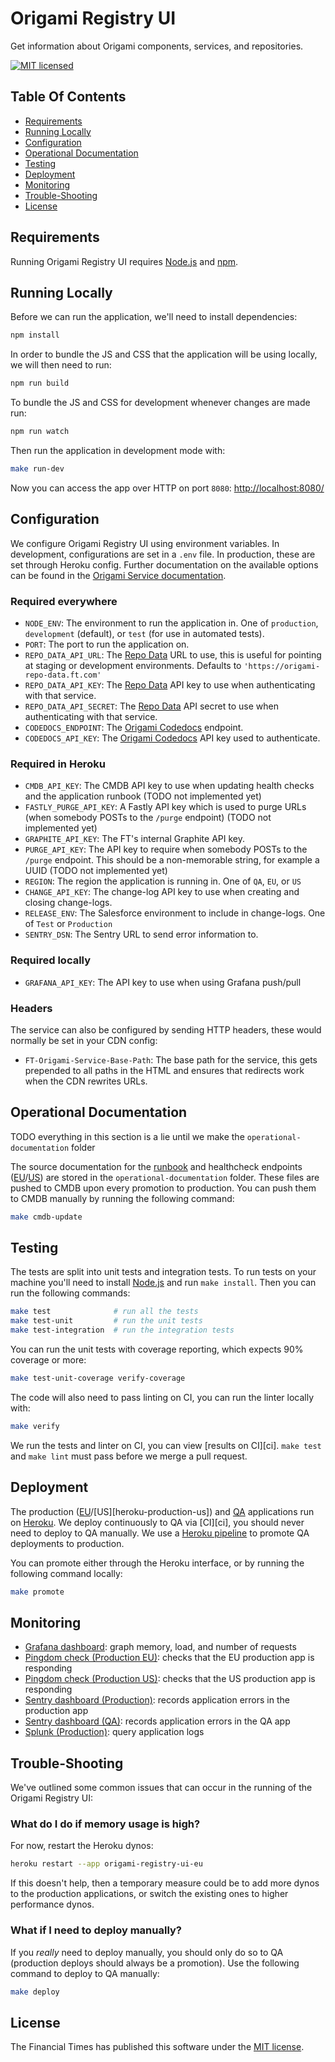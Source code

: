 
# Origami Registry UI

Get information about Origami components, services, and repositories.

[![MIT licensed](https://img.shields.io/badge/license-MIT-blue.svg)][license]


## Table Of Contents

  * [Requirements](#requirements)
  * [Running Locally](#running-locally)
  * [Configuration](#configuration)
  * [Operational Documentation](#operational-documentation)
  * [Testing](#testing)
  * [Deployment](#deployment)
  * [Monitoring](#monitoring)
  * [Trouble-Shooting](#trouble-shooting)
  * [License](#license)


## Requirements

Running Origami Registry UI requires [Node.js] and [npm].


## Running Locally

Before we can run the application, we'll need to install dependencies:

```sh
npm install
```

In order to bundle the JS and CSS that the application will be using locally, we will then need to run:

```sh
npm run build
```

To bundle the JS and CSS for development whenever changes are made run:

```sh
npm run watch
```

Then run the application in development mode with:

```sh
make run-dev
```

Now you can access the app over HTTP on port `8080`: [http://localhost:8080/](http://localhost:8080/)


## Configuration

We configure Origami Registry UI using environment variables. In development, configurations are set in a `.env` file. In production, these are set through Heroku config. Further documentation on the available options can be found in the [Origami Service documentation][service-options].

### Required everywhere

  * `NODE_ENV`: The environment to run the application in. One of `production`, `development` (default), or `test` (for use in automated tests).
  * `PORT`: The port to run the application on.
  * `REPO_DATA_API_URL`: The [Repo Data](repo-data) URL to use, this is useful for pointing at staging or development environments. Defaults to `'https://origami-repo-data.ft.com'`
  * `REPO_DATA_API_KEY`: The [Repo Data](repo-data) API key to use when authenticating with that service.
  * `REPO_DATA_API_SECRET`: The [Repo Data](repo-data) API secret to use when authenticating with that service.
  * `CODEDOCS_ENDPOINT`: The [Origami Codedocs](origami-codedocs) endpoint.
  * `CODEDOCS_API_KEY`: The [Origami Codedocs](origami-codedocs) API key used to authenticate.

### Required in Heroku

  * `CMDB_API_KEY`: The CMDB API key to use when updating health checks and the application runbook (TODO not implemented yet)
  * `FASTLY_PURGE_API_KEY`: A Fastly API key which is used to purge URLs (when somebody POSTs to the `/purge` endpoint) (TODO not implemented yet)
  * `GRAPHITE_API_KEY`: The FT's internal Graphite API key.
  * `PURGE_API_KEY`: The API key to require when somebody POSTs to the `/purge` endpoint. This should be a non-memorable string, for example a UUID (TODO not implemented yet)
  * `REGION`: The region the application is running in. One of `QA`, `EU`, or `US`
  * `CHANGE_API_KEY`: The change-log API key to use when creating and closing change-logs.
  * `RELEASE_ENV`: The Salesforce environment to include in change-logs. One of `Test` or `Production`
  * `SENTRY_DSN`: The Sentry URL to send error information to.

### Required locally

  * `GRAFANA_API_KEY`: The API key to use when using Grafana push/pull

### Headers

The service can also be configured by sending HTTP headers, these would normally be set in your CDN config:

  * `FT-Origami-Service-Base-Path`: The base path for the service, this gets prepended to all paths in the HTML and ensures that redirects work when the CDN rewrites URLs.


## Operational Documentation

TODO everything in this section is a lie until we make the `operational-documentation` folder

The source documentation for the [runbook] and healthcheck endpoints ([EU][healthcheck-eu]/[US][healthcheck-us]) are stored in the `operational-documentation` folder. These files are pushed to CMDB upon every promotion to production. You can push them to CMDB manually by running the following command:

```sh
make cmdb-update
```


## Testing

The tests are split into unit tests and integration tests. To run tests on your machine you'll need to install [Node.js] and run `make install`. Then you can run the following commands:

```sh
make test              # run all the tests
make test-unit         # run the unit tests
make test-integration  # run the integration tests
```

You can run the unit tests with coverage reporting, which expects 90% coverage or more:

```sh
make test-unit-coverage verify-coverage
```

The code will also need to pass linting on CI, you can run the linter locally with:

```sh
make verify
```

We run the tests and linter on CI, you can view [results on CI][ci]. `make test` and `make lint` must pass before we merge a pull request.


## Deployment

The production ([EU][heroku-production-eu]/[US][heroku-production-us]) and [QA][heroku-qa] applications run on [Heroku]. We deploy continuously to QA via [CI][ci], you should never need to deploy to QA manually. We use a [Heroku pipeline][heroku-pipeline] to promote QA deployments to production.

You can promote either through the Heroku interface, or by running the following command locally:

```sh
make promote
```


## Monitoring

  * [Grafana dashboard][grafana]: graph memory, load, and number of requests
  * [Pingdom check (Production EU)][pingdom-eu]: checks that the EU production app is responding
  * [Pingdom check (Production US)][pingdom-us]: checks that the US production app is responding
  * [Sentry dashboard (Production)][sentry-production]: records application errors in the production app
  * [Sentry dashboard (QA)][sentry-qa]: records application errors in the QA app
  * [Splunk (Production)][splunk]: query application logs


## Trouble-Shooting

We've outlined some common issues that can occur in the running of the Origami Registry UI:

### What do I do if memory usage is high?

For now, restart the Heroku dynos:

```sh
heroku restart --app origami-registry-ui-eu
```

If this doesn't help, then a temporary measure could be to add more dynos to the production applications, or switch the existing ones to higher performance dynos.

### What if I need to deploy manually?

If you _really_ need to deploy manually, you should only do so to QA (production deploys should always be a promotion). Use the following command to deploy to QA manually:

```sh
make deploy
```


## License

The Financial Times has published this software under the [MIT license][license].



[grafana]: http://grafana.ft.com/dashboard/db/origami-registry-ui
[healthcheck-eu]: https://endpointmanager.in.ft.com/manage/TODO
[healthcheck-us]: https://endpointmanager.in.ft.com/manage/TODO
[heroku-pipeline]: https://dashboard.heroku.com/pipelines/c206786a-73a4-4cbc-90dc-58db19255704
[heroku-production-eu]: https://dashboard.heroku.com/apps/origami-registry-ui-eu
[heroku-qa]: https://dashboard.heroku.com/apps/origami-registry-ui-qa
[heroku]: https://heroku.com/
[license]: http://opensource.org/licenses/MIT
[node.js]: https://nodejs.org/
[npm]: https://www.npmjs.com/
[pingdom-eu]: https://my.pingdom.com/newchecks/checks#check=4254051
[pingdom-us]: https://my.pingdom.com/newchecks/checks#check=4254126
[production-url]: https://registry.origami.ft.com/
[repo-data]: https://origami-repo-data.ft.com/
[runbook]: https://dewey.in.ft.com/view/system/origami-registry-ui
[sentry-production]: https://sentry.io/nextftcom/registry-ui-production
[sentry-qa]: https://sentry.io/nextftcom/registry-ui-qa
[service-options]: https://github.com/Financial-Times/origami-service#options
[splunk]: https://financialtimes.splunkcloud.com/en-US/app/search/search?q=app%3Dorigami-registry-ui-*
[origami-codedocs]: https://github.com/Financial-Times/origami-codedocs
